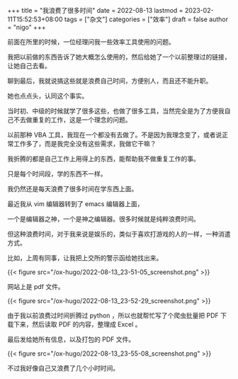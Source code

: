 +++
title = "我浪费了很多时间"
date = 2022-08-13
lastmod = 2023-02-11T15:52:53+08:00
tags = ["杂文"]
categories = ["效率"]
draft = false
author = "nigo"
+++

前面在所里的时候，一位经理问我一些效率工具使用的问题。

我把以前做的东西告诉了她大概怎么使用的，然后给她了一个以前整理过的链接，让她自己去看。

聊到最后，我就说搞这些就是浪费自己时间，方便别人，而且还不能升职。

她也点点头，认同这个事实。

当时初、中级的时候就学了很多这些，也做了很多工具，当然完全是为了方便我自己不去做重复的工作，这是一个理念的问题。

以前那种 VBA 工具，我现在一个都没有去做了。不是因为我理念变了，或者说正常工作多了，而是我完全没有这些需求，我做它干嘛？

我折腾的都是自己工作上用得上的东西，能帮助我不做重复工作的事。

只是每个时间段，学的东西不一样。

我仍然还是每天浪费了很多时间在学东西上面。

最近我从 vim 编辑器转到了 emacs 编辑器上面，

一个是编辑器之神，一个是神之编辑器。很多时候就是纯粹浪费时间。

但这种浪费时间，对于我来说是娱乐的，类似于喜欢打游戏的人的一样，一种消遣方式。

比如，上周有同事，让我把上交所的警示函给她找出来。

{{< figure src="/ox-hugo/2022-08-13_23-51-05_screenshot.png" >}}

网站上是 pdf 文件。

{{< figure src="/ox-hugo/2022-08-13_23-52-29_screenshot.png" >}}

由于我以前浪费过时间折腾过 python ，所以也就帮忙写了个爬虫批量把 PDF 下载下来，然后读取 PDF 的内容，整理成 Excel 。

最后发给她所有信息，以及打包的 PDF 文件。

{{< figure src="/ox-hugo/2022-08-13_23-55-08_screenshot.png" >}}

不过我好像自己又浪费了几个小时时间。
